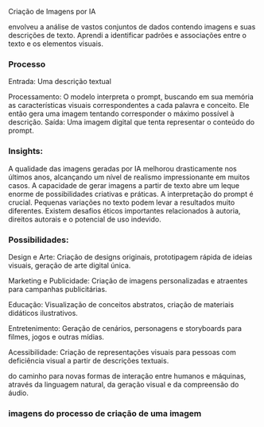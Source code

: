 Criação de Imagens por IA

envolveu a análise de vastos conjuntos de dados contendo imagens e suas descrições de texto. Aprendi a identificar padrões e associações entre o texto e os elementos visuais.

<h3>Processo</h3>

Entrada: Uma descrição textual 

Processamento: O modelo interpreta o prompt, buscando em sua memória as características visuais correspondentes a cada palavra e conceito. Ele então gera uma imagem tentando corresponder o máximo possível à descrição.
Saída: Uma imagem digital que tenta representar o conteúdo do prompt.

<h3>Insights:</h3>
A qualidade das imagens geradas por IA melhorou drasticamente nos últimos anos, alcançando um nível de realismo impressionante em muitos casos.
A capacidade de gerar imagens a partir de texto abre um leque enorme de possibilidades criativas e práticas.
A interpretação do prompt é crucial. Pequenas variações no texto podem levar a resultados muito diferentes.
Existem desafios éticos importantes relacionados à autoria, direitos autorais e o potencial de uso indevido.

<h3>Possibilidades:</h3>
<p>Design e Arte: Criação de designs originais, prototipagem rápida de ideias visuais, geração de arte digital única.</p>

<p>Marketing e Publicidade: Criação de imagens personalizadas e atraentes para campanhas publicitárias.</p>

<p>Educação: Visualização de conceitos abstratos, criação de materiais didáticos ilustrativos.</p>
  
<p>Entretenimento: Geração de cenários, personagens e storyboards para filmes, jogos e outras mídias.</p>

<p>Acessibilidade: Criação de representações visuais para pessoas com deficiência visual a partir de descrições textuais.</p>

<p>do caminho para novas formas de interação entre humanos e máquinas, através da linguagem natural, da geração visual e da compreensão do áudio.</p>

<h3>imagens do processo de criação de uma imagem</h3>
